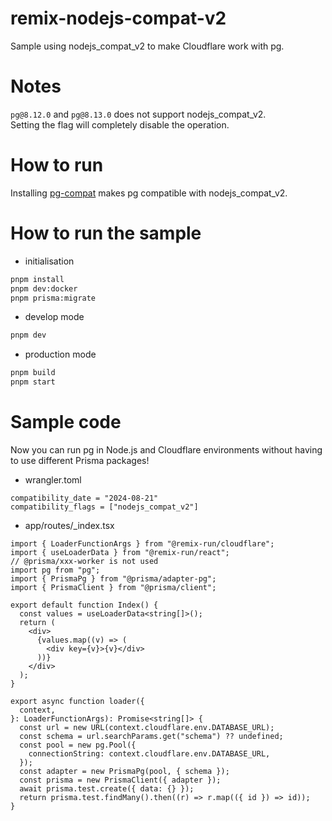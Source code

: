 # remix-nodejs-compat-v2

Sample using nodejs_compat_v2 to make Cloudflare work with pg.

# Notes

`pg@8.12.0` and `pg@8.13.0` does not support nodejs_compat_v2.  
Setting the flag will completely disable the operation.

# How to run

Installing [pg-compat](https://www.npmjs.com/package/pg-compat) makes pg compatible with nodejs_compat_v2.

# How to run the sample

- initialisation

```bash
pnpm install
pnpm dev:docker
pnpm prisma:migrate
```

- develop mode

```bash
pnpm dev
```

- production mode

```bash
pnpm build
pnpm start
```

# Sample code

Now you can run pg in Node.js and Cloudflare environments without having to use different Prisma packages!

- wrangler.toml

```
compatibility_date = "2024-08-21"
compatibility_flags = ["nodejs_compat_v2"]
```

- app/routes/\_index.tsx

```tsx
import { LoaderFunctionArgs } from "@remix-run/cloudflare";
import { useLoaderData } from "@remix-run/react";
// @prisma/xxx-worker is not used
import pg from "pg";
import { PrismaPg } from "@prisma/adapter-pg";
import { PrismaClient } from "@prisma/client";

export default function Index() {
  const values = useLoaderData<string[]>();
  return (
    <div>
      {values.map((v) => (
        <div key={v}>{v}</div>
      ))}
    </div>
  );
}

export async function loader({
  context,
}: LoaderFunctionArgs): Promise<string[]> {
  const url = new URL(context.cloudflare.env.DATABASE_URL);
  const schema = url.searchParams.get("schema") ?? undefined;
  const pool = new pg.Pool({
    connectionString: context.cloudflare.env.DATABASE_URL,
  });
  const adapter = new PrismaPg(pool, { schema });
  const prisma = new PrismaClient({ adapter });
  await prisma.test.create({ data: {} });
  return prisma.test.findMany().then((r) => r.map(({ id }) => id));
}
```
